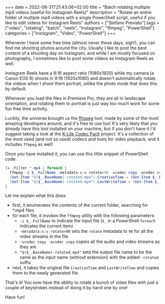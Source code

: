 +++ 
date = 2022-08-31T21:43:06+02:00
title = "Batch rotating multiple mp4 videos (useful for Instagram Reels)"
description = "Rotate an entire folder of multiple mp4 videos with a single PowerShell script, useful if you like to edit videos for Instagram Reels"
authors = ["Stefano Previato"]
tags = ["video", "rotating", "batch", "reels", "Instagram", "ffmpeg", "PowerShell"]
categories = ["Instagram", "Video", "PowerShell"]
+++

Whenever I have some free time (almost never these days, sigh!), you can find me shooting photos around the city. Usually I like to post the best content of a shooting day on Instagram, and while I am mostly focused on photography, I sometimes like to post some videos as Instagram Reels as well.

Instagram Reels have a 9:16 aspect ratio (1080x1920) while my camera (a Canon EOS R) shoots in 9:16 (1920x1080) and doesn't automatically rotate the videos when I shoot them portrait, unlike the photo mode that does this by default.

Whenever you load the files in Premiere Pro, they are all in landscape orientation, and rotating them to portrait is just way too much work for some fun free time activity.

Luckily, the universe brought us the [ffmpeg](https://ffmpeg.org/) tool, made by some of the most amazing developers around, and it's free to use too! It's very likely that you already have this tool installed on your machine, but if you don't have it I'd suggest taking a look at the [K-Lite Codec Pack](https://codecguide.com/download_kl.htm) project. It's a collection of the most used (and not so used) codecs and tools for video playback, and it includes `ffmpeg` as well!

Once you have installed it, you can use this little snippet of PowerShell code:

```powershell
ls -Filter *.mp4 | foreach {
  ffmpeg -i $_.FullName -metadata:s:v rotate=90 -vcodec copy -acodec copy "$($_.BaseName)-rotated.mp4"
  (Get-Item "$($_.BaseName)-rotated.mp4").CreationTime = (Get-Item $_.FullName).CreationTime
  (Get-Item "$($_.BaseName)-rotated.mp4").LastWriteTime = (Get-Item $_.FullName).LastWriteTime
}
```

Let me explain what this does:

- first, it enumerates the contents of the current folder, searching for \*.mp4 files
- for each file, it invokes the `ffmpeg` utility with the following parameters:
  - `-i $_.FullName` to indicate the input file (`$_` in a PowerShell `foreach` indicates the current item)
  - `-metadata:s:v rotate=90` sets the `rotate` metadata to `90` for all the video streams in the file
  - `-vcodec copy -acodec copy` copies all the audio and video streams as they are
  - `"$($_.BaseName)-rotated.mp4"` sets the output file name to be the same as the input name (without extension) with the added `-rotated` suffix
- next, it takes the original file `CreationTime` and `LastWriteTime` and copies them to the newly generated file

That's it! You now have the ability to rotate a bunch of video files with just a couple of keystrokes instead of doing it by hand one by one!

Have fun!
